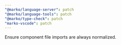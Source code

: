 ```yaml
---
"@marko/language-server": patch
"@marko/language-tools": patch
"@marko/type-check": patch
"marko-vscode": patch
---
```


Ensure component file imports are always normalized.
